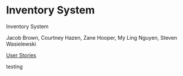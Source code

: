 <h1>Inventory System</h1>
<p>Inventory System</p>
<p>Jacob Brown, Courtney Hazen, Zane Hooper, My Ling Nguyen, Steven Wasielewski </p>
<p><a href="">User Stories</a></p>


testing
